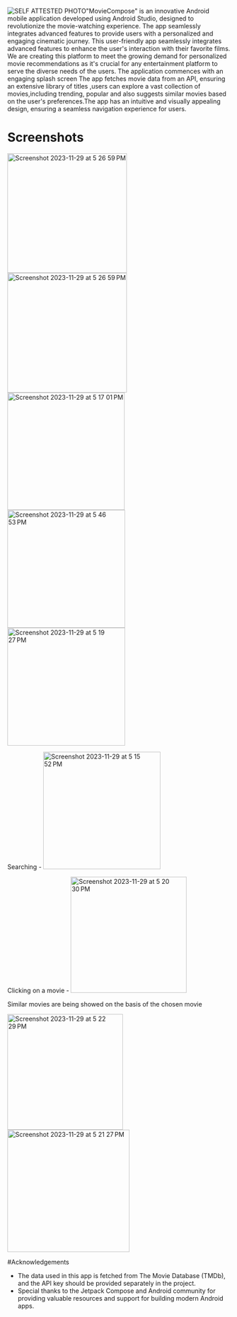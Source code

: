 ![SELF ATTESTED PHOTO](https://github.com/yukti1sharma/movieRecommendationApplication/assets/125639729/325553be-98e6-4e76-9b65-82f7e47f63a3)"MovieCompose" is an innovative Android mobile application developed using Android Studio, designed to revolutionize the movie-watching experience.
The app seamlessly integrates advanced features to provide users with a personalized and engaging cinematic journey. 
This user-friendly app seamlessly integrates advanced features to enhance the user's interaction with their favorite films.
We are creating this platform to meet the growing demand for personalized movie recommendations as it's crucial for any entertainment platform to serve the diverse needs of the users. 
The application commences with an engaging splash screen The app fetches movie data from an API, ensuring an extensive library of titles ,users can explore a vast collection of movies,including trending, popular and also suggests similar movies based on the user's preferences.The app has an intuitive and visually appealing design, ensuring a seamless navigation experience for users. 

# Screenshots 


<img width="270" alt="Screenshot 2023-11-29 at 5 26 59 PM" src="https://github.com/yukti1sharma/movieRecommendationApplication/assets/125639729/5d6ff2f9-1da4-4e8f-bc40-13e094304776">

<img width="270" alt="Screenshot 2023-11-29 at 5 26 59 PM" src="https://github.com/yukti1sharma/movieRecommendationApplication/assets/125639729/0a2a5290-065d-4c84-9a06-2d2707b655f2">

<img width="265" alt="Screenshot 2023-11-29 at 5 17 01 PM" src="https://github.com/yukti1sharma/movieRecommendationApplication/assets/125639729/5ba26e9e-540b-4056-8977-c35e2c6793bc">

<img width="266" alt="Screenshot 2023-11-29 at 5 46 53 PM" src="https://github.com/yukti1sharma/movieRecommendationApplication/assets/125639729/d00940e1-bfad-452d-9cd9-ba1c2c9d1665">

<img width="266" alt="Screenshot 2023-11-29 at 5 19 27 PM" src="https://github.com/yukti1sharma/movieRecommendationApplication/assets/125639729/3d3ed381-121f-49c3-a534-d8dae8b60be7">

Searching - 
<img width="265" alt="Screenshot 2023-11-29 at 5 15 52 PM" src="https://github.com/yukti1sharma/movieRecommendationApplication/assets/125639729/6f2ece6e-23b0-4d5b-a9b6-ca8a0db169bc">

Clicking on a movie - 
<img width="262" alt="Screenshot 2023-11-29 at 5 20 30 PM" src="https://github.com/yukti1sharma/movieRecommendationApplication/assets/125639729/5017ddba-404e-4c03-be15-56b44b354b81">

Similar movies are being showed on the basis of the chosen movie 

<img width="261" alt="Screenshot 2023-11-29 at 5 22 29 PM" src="https://github.com/yukti1sharma/movieRecommendationApplication/assets/125639729/12133911-ee16-4ee8-9b93-1f8026416a72">


<img width="276" alt="Screenshot 2023-11-29 at 5 21 27 PM" src="https://github.com/yukti1sharma/movieRecommendationApplication/assets/125639729/db0e096e-9199-49e9-8b64-f4c4930f5423">



#Acknowledgements 
* The data used in this app is fetched from The Movie Database (TMDb), and the API key should be provided separately in the project.
* Special thanks to the Jetpack Compose and Android community for providing valuable resources and support for building modern Android apps.

